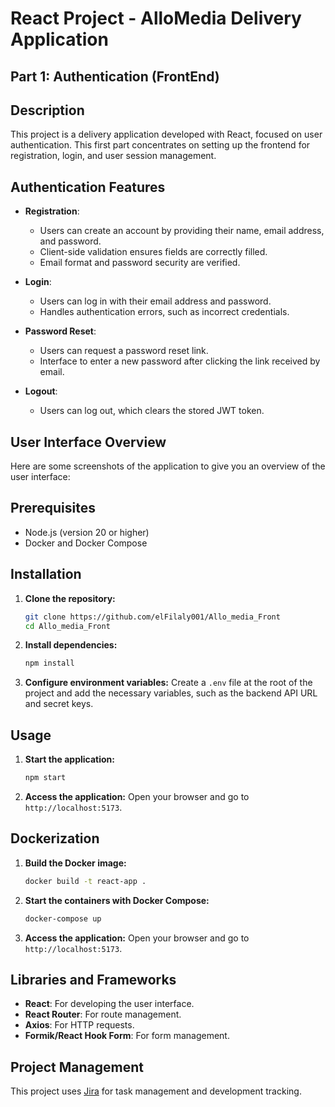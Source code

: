 # React Project - AlloMedia Delivery Application

## Part 1: Authentication (FrontEnd)

## Description
This project is a delivery application developed with React, focused on user authentication. This first part concentrates on setting up the frontend for registration, login, and user session management.

## Authentication Features
- **Registration**: 
  - Users can create an account by providing their name, email address, and password.
  - Client-side validation ensures fields are correctly filled.
  - Email format and password security are verified.

- **Login**: 
  - Users can log in with their email address and password.
  - Handles authentication errors, such as incorrect credentials.

- **Password Reset**: 
  - Users can request a password reset link.
  - Interface to enter a new password after clicking the link received by email.

- **Logout**: 
  - Users can log out, which clears the stored JWT token.

## User Interface Overview
Here are some screenshots of the application to give you an overview of the user interface:

## Prerequisites
- Node.js (version 20 or higher)
- Docker and Docker Compose

## Installation

1. **Clone the repository:**
   ```bash
   git clone https://github.com/elFilaly001/Allo_media_Front
   cd Allo_media_Front
   ```

2. **Install dependencies:**
   ```bash
   npm install
   ```

3. **Configure environment variables:**
   Create a `.env` file at the root of the project and add the necessary variables, such as the backend API URL and secret keys.

## Usage

1. **Start the application:**
   ```bash
   npm start
   ```

2. **Access the application:**
   Open your browser and go to `http://localhost:5173`.

## Dockerization

1. **Build the Docker image:**
   ```bash
   docker build -t react-app .
   ```

2. **Start the containers with Docker Compose:**
   ```bash
   docker-compose up
   ```

3. **Access the application:**
   Open your browser and go to `http://localhost:5173`.

## Libraries and Frameworks

- **React**: For developing the user interface.
- **React Router**: For route management.
- **Axios**: For HTTP requests.
- **Formik/React Hook Form**: For form management.

## Project Management
This project uses [Jira](https://elfilalyabdeljalil.atlassian.net/jira/software/projects/AMF/boards/7) for task management and development tracking.

